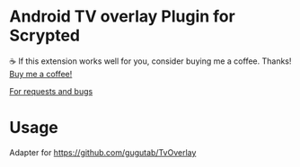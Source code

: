 # Android TV overlay Plugin for Scrypted

☕️ If this extension works well for you, consider buying me a coffee. Thanks!
[Buy me a coffee!](https://buymeacoffee.com/apocaliss92)

[For requests and bugs](https://github.com/apocaliss92/scrypted-android-tv-overlay)

# Usage
Adapter for https://github.com/gugutab/TvOverlay